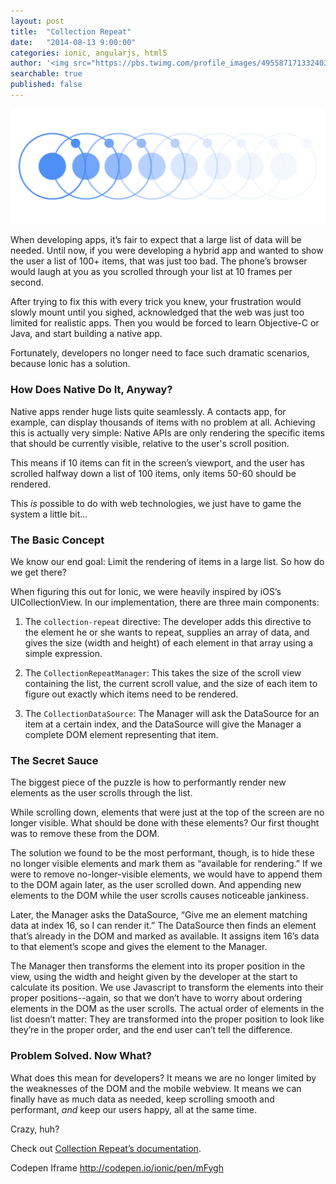 ```yaml
---
layout: post
title:  "Collection Repeat"
date:   "2014-08-13 9:00:00"
categories: ionic, angularjs, html5
author: '<img src="https://pbs.twimg.com/profile_images/495587171332403200/tO9oMmCn.png" class="author-icon"><a href="https://twitter.com/mhartington">Mike</a>'
searchable: true
published: false
---
```


<img class="showcase-image" src="/img/blog/collectionrepeat-header.png">

When developing apps, it’s fair to expect that a large list of data will be needed. Until now, if you were developing a hybrid app and wanted to show the user a list of 100+ items, that was just too bad. The phone’s browser would laugh at you as you scrolled through your list at 10 frames per second. 

After trying to fix this with every trick you knew, your frustration would slowly mount until you sighed, acknowledged that the web was just too limited for realistic apps. Then you would be forced to learn Objective-C or Java, and start building a native app.

Fortunately, developers no longer need to face such dramatic scenarios, because Ionic has a solution.

<!-- more -->

### How Does Native Do It, Anyway?

Native apps render huge lists quite seamlessly. A contacts app, for example, can display thousands of items with no problem at all. Achieving this is actually very simple: Native APIs are only rendering the specific items that should be currently visible, relative to the user's scroll position. 

This means if 10 items can fit in the screen’s viewport, and the user has scrolled halfway down a list of 100 items, only items 50-60 should be rendered.

This _is_ possible to do with web technologies, we just have to game the system a little bit...

### The Basic Concept

We know our end goal: Limit the rendering of items in a large list. So how do we get there?

When figuring this out for Ionic, we were heavily inspired by iOS’s UICollectionView. In our implementation, there are three main components:

1. The `collection-repeat` directive: The developer adds this directive to the element he or she wants to repeat, supplies an array of data, and gives the size (width and height) of each element in that array using a simple expression.

2. The `CollectionRepeatManager`: This takes the size of the scroll view containing the list, the current scroll value, and the size of each item to figure out exactly which items need to be rendered. 

3. The `CollectionDataSource`: The Manager will ask the DataSource for an item at a certain index, and the DataSource will give the Manager a complete DOM element representing that item.

### The Secret Sauce

The biggest piece of the puzzle is how to performantly render new elements as the user scrolls through the list.

While scrolling down, elements that were just at the top of the screen are no longer visible. What should be done with these elements? Our first thought was to remove these from the DOM.

The solution we found to be the most performant, though, is to hide these no longer visible elements and mark them as “available for rendering.” If we were to remove no-longer-visible elements, we would have to append them to the DOM again later, as the user scrolled down. And appending new elements to the DOM while the user scrolls causes noticeable jankiness.

Later, the Manager asks the DataSource, “Give me an element matching data at index 16, so I can render it.” The DataSource then finds an element that’s already in the DOM and marked as available. It assigns item 16’s data to that element’s scope and gives the element to the Manager. 

The Manager then transforms the element into its proper position in the view, using the width and height given by the developer at the start to calculate its position. We use Javascript to transform the elements into their proper positions--again, so that we don’t have to worry about ordering elements in the DOM as the user scrolls. The actual order of elements in the list doesn’t matter: They are transformed into the proper position to look like they’re in the proper order, and the end user can’t tell the difference. 

### Problem Solved. Now What?

What does this mean for developers? It means we are no longer limited by the weaknesses of the DOM and the mobile webview. It means we can finally have as much data as needed, keep scrolling smooth and performant, *and* keep our users happy, all at the same time.

Crazy, huh?

Check out [Collection Repeat’s documentation](http://ionicframework.com/docs/api/directive/collectionRepeat).

Codepen Iframe
http://codepen.io/ionic/pen/mFygh

